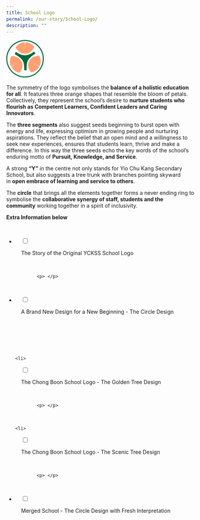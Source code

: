 ```yaml
---
title: School Logo
permalink: /our-story/School-Logo/
description: ""
---
```

<img style="width:20%;height:50%" src="/images/Our%20Story/School%20Logo/School%20Logo/S1.png">

  

The symmetry of the logo symbolises the **balance of a holistic education for all**. It features three orange shapes that resemble the bloom of petals. Collectively, they represent the school’s desire to **nurture students who flourish as Competent Learners, Confident Leaders and Caring Innovators**.  
  
The **three segments** also suggest seeds beginning to burst open with energy and life, expressing optimism in growing people and nurturing aspirations. They reflect the belief that an open mind and a willingness to seek new experiences, ensures that students learn, thrive and make a difference. In this way the three seeds echo the key words of the school’s enduring motto of **Pursuit, Knowledge, and Service**.  
  
A strong **“Y”** in the centre not only stands for Yio Chu Kang Secondary School, but also suggests a tree trunk with branches pointing skyward in **open embrace of learning and service to others**.  
  
The **circle** that brings all the elements together forms a never ending ring to symbolise the **collaborative synergy of staff, students and the community** working together in a spirit of inclusivity.

**Extra Information below**

<ul class="jekyllcodex_accordion">

  <li>

    <input type="checkbox" id="accordion1">

    <label for="accordion1">The Story of the Original YCKSS School Logo</label>

    <div>

			<p> </p>

    </div>

</li>
	<li>

    <input type="checkbox" id="accordion2">

    <label for="accordion2">A Brand New Design for a New Beginning - The Circle Design</label>

    <div>

      <p> </p>

    </div>

</li>
	
	<li>

    <input type="checkbox" id="accordion3">

    <label for="accordion3">The Chong Boon School Logo - The Golden Tree Design</label>

    <div>

			<p> </p>

    </div>

</li>
	
	<li>

    <input type="checkbox" id="accordion4">

    <label for="accordion4">The Chong Boon School Logo - The Scenic Tree Design</label>

    <div>

			<p> </p>

  </div>

</li>
	
<li>

    <input type="checkbox" id="accordion5">

    <label for="accordion5">Merged School - The Circle Design with Fresh Interpretation</label>

    <div>

      	<p> </p>

    </div>

</li>
	
	
</ul>
